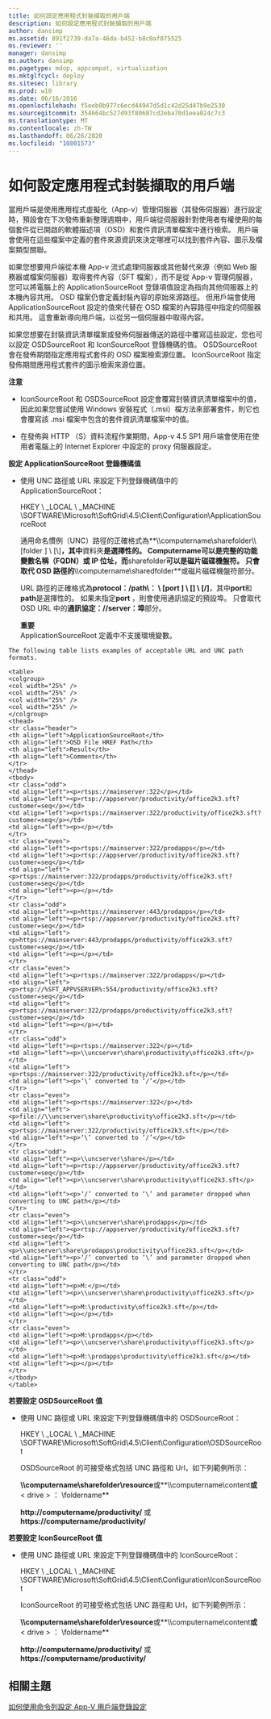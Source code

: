 ```yaml
---
title: 如何設定應用程式封裝擷取的用戶端
description: 如何設定應用程式封裝擷取的用戶端
author: dansimp
ms.assetid: 891f2739-da7a-46da-b452-b8c0af075525
ms.reviewer: ''
manager: dansimp
ms.author: dansimp
ms.pagetype: mdop, appcompat, virtualization
ms.mktglfcycl: deploy
ms.sitesec: library
ms.prod: w10
ms.date: 06/16/2016
ms.openlocfilehash: f5eeb0b977c6ecd44947d5d1c42d25d47b9e2530
ms.sourcegitcommit: 354664bc527d93f80687cd2eba70d1eea024c7c3
ms.translationtype: MT
ms.contentlocale: zh-TW
ms.lasthandoff: 06/26/2020
ms.locfileid: "10801573"
---
```

# 如何設定應用程式封裝擷取的用戶端


當用戶端是使用應用程式虛擬化（App-v）管理伺服器（其發佈伺服器）進行設定時，預設會在下次發佈重新整理週期中，用戶端從伺服器針對使用者有權使用的每個套件從已開啟的軟體描述項（OSD）和套件資訊清單檔案中進行檢索。 用戶端會使用在這些檔案中定義的套件來源資訊來決定哪裡可以找到套件內容、圖示及檔案類型關聯。

如果您想要用戶端從本機 App-v 流式處理伺服器或其他替代來源（例如 Web 服務器或檔案伺服器）取得套件內容（SFT 檔案），而不是從 App-v 管理伺服器，您可以將電腦上的 ApplicationSourceRoot 登錄項值設定為指向其他伺服器上的本機內容共用。 OSD 檔案仍會定義封裝內容的原始來源路徑。 但用戶端會使用 ApplicationSourceRoot 設定的值來代替在 OSD 檔案的內容路徑中指定的伺服器和共用。 這會重新導向用戶端，以從另一個伺服器中取得內容。

如果您想要在封裝資訊清單檔案或發佈伺服器傳送的路徑中覆寫這些設定，您也可以設定 OSDSourceRoot 和 IconSourceRoot 登錄機碼的值。 OSDSourceRoot 會在發佈期間指定應用程式套件的 OSD 檔案檢索源位置。 IconSourceRoot 指定發佈期間應用程式套件的圖示檢索來源位置。

**注意**  
-   IconSourceRoot 和 OSDSourceRoot 設定會覆寫封裝資訊清單檔案中的值，因此如果您嘗試使用 Windows 安裝程式（.msi）檔方法來部署套件，則它也會覆寫該 .msi 檔案中包含的套件資訊清單檔案中的值。

-   在發佈與 HTTP （S）資料流程作業期間，App-v 4.5 SP1 用戶端會使用在使用者電腦上的 Internet Explorer 中設定的 proxy 伺服器設定。



**設定 ApplicationSourceRoot 登錄機碼值**

-   使用 UNC 路徑或 URL 來設定下列登錄機碼值中的 ApplicationSourceRoot：

    HKEY \ _LOCAL \ _MACHINE \\SOFTWARE\\Microsoft\\SoftGrid\\4.5\\Client\\Configuration\\ApplicationSourceRoot

    通用命名慣例（UNC）路徑的正確格式為**\\\\computername\\sharefolder\\\ [folder \] \ [\\]**，其中**資料夾**是選擇性的。 **Computername**可以是完整的功能變數名稱（FQDN）或 IP 位址，而**sharefolder**可以是磁片磁碟機盤符。 只會取代 OSD 路徑的**\\\\computername\\sharedfolder**或磁片磁碟機盤符部分。

    URL 路徑的正確格式為**protocol：/path\： \ [port \] \ [] \ [/\]**，其中**port**和**path**是選擇性的。 如果未指定**port** ，則會使用通訊協定的預設埠。 只會取代 OSD URL 中的**通訊協定：//server：埠**部分。

    **重要**  
    ApplicationSourceRoot 定義中不支援環境變數。



~~~
The following table lists examples of acceptable URL and UNC path formats.

<table>
<colgroup>
<col width="25%" />
<col width="25%" />
<col width="25%" />
<col width="25%" />
</colgroup>
<thead>
<tr class="header">
<th align="left">ApplicationSourceRoot</th>
<th align="left">OSD File HREF Path</th>
<th align="left">Result</th>
<th align="left">Comments</th>
</tr>
</thead>
<tbody>
<tr class="odd">
<td align="left"><p>rtsps://mainserver:322</p></td>
<td align="left"><p>rtsp://appserver/productivity/office2k3.sft?customer=seq</p></td>
<td align="left"><p>rtsps://mainserver:322/productivity/office2k3.sft?customer=seq</p></td>
<td align="left"><p></p></td>
</tr>
<tr class="even">
<td align="left"><p>rtsps://mainserver:322/prodapps</p></td>
<td align="left"><p>rtsp://appserver/productivity/office2k3.sft?customer=seq</p></td>
<td align="left"><p>rtsps://mainserver:322/prodapps/productivity/office2k3.sft?customer=seq</p></td>
<td align="left"><p></p></td>
</tr>
<tr class="odd">
<td align="left"><p>https://mainserver:443/prodapps</p></td>
<td align="left"><p>rtsp://appserver/productivity/office2k3.sft?customer=seq</p></td>
<td align="left"><p>https://mainserver:443/prodapps/productivity/office2k3.sft?customer=seq</p></td>
<td align="left"><p></p></td>
</tr>
<tr class="even">
<td align="left"><p>rtsps://mainserver:322/prodapps</p></td>
<td align="left"><p>rtsp://%SFT_APPVSERVER%:554/productivity/office2k3.sft?customer=seq</p></td>
<td align="left"><p>rtsps://mainserver:322/prodapps/productivity/office2k3.sft?customer=seq</p></td>
<td align="left"><p></p></td>
</tr>
<tr class="odd">
<td align="left"><p>rtsps://mainserver:322</p></td>
<td align="left"><p>\\uncserver\share\productivity\office2k3.sft</p></td>
<td align="left"><p>rtsps://mainserver:322/productivity/office2k3.sft</p></td>
<td align="left"><p>‘\’ converted to ‘/’</p></td>
</tr>
<tr class="even">
<td align="left"><p>rtsps://mainserver:322</p></td>
<td align="left"><p>file://\\uncserver\share\productivity\office2k3.sft</p></td>
<td align="left"><p>rtsps://mainserver:322/productivity/office2k3.sft</p></td>
<td align="left"><p>‘\’ converted to ‘/’</p></td>
</tr>
<tr class="odd">
<td align="left"><p>\\uncserver\share</p></td>
<td align="left"><p>rtsp://appserver/productivity/office2k3.sft?customer=seq</p></td>
<td align="left"><p>\\uncserver\share\productivity\office2k3.sft</p></td>
<td align="left"><p>‘/’ converted to ‘\’ and parameter dropped when converting to UNC path</p></td>
</tr>
<tr class="even">
<td align="left"><p>\\uncserver\share\prodapps</p></td>
<td align="left"><p>rtsp://appserver/productivity/office2k3.sft?customer=seq</p></td>
<td align="left"><p>\\uncserver\share\prodapps\productivity\office2k3.sft</p></td>
<td align="left"><p>‘/’ converted to ‘\’ and parameter dropped when converting to UNC path</p></td>
</tr>
<tr class="odd">
<td align="left"><p>M:</p></td>
<td align="left"><p>\\uncserver\share\productivity\office2k3.sft</p></td>
<td align="left"><p>M:\productivity\office2k3.sft</p></td>
<td align="left"><p></p></td>
</tr>
<tr class="even">
<td align="left"><p>M:\prodapps</p></td>
<td align="left"><p>\\uncserver\share\productivity\office2k3.sft</p></td>
<td align="left"><p>M:\prodapps\productivity\office2k3.sft</p></td>
<td align="left"><p></p></td>
</tr>
</tbody>
</table>
~~~



**若要設定 OSDSourceRoot 值**

-   使用 UNC 路徑或 URL 來設定下列登錄機碼值中的 OSDSourceRoot：

    HKEY \ _LOCAL \ _MACHINE \\SOFTWARE\\Microsoft\\SoftGrid\\4.5\\Client\\Configuration\\OSDSourceRoot

    OSDSourceRoot 的可接受格式包括 UNC 路徑和 Url，如下列範例所示：

    **\\\\computername\\sharefolder\\resource**或**\\\\computername\\content**或** &lt; drive &gt; ： \\foldername**

    **http://computername/productivity/** 或**https://computername/productivity/**

**若要設定 IconSourceRoot 值**

-   使用 UNC 路徑或 URL 來設定下列登錄機碼值中的 IconSourceRoot：

    HKEY \ _LOCAL \ _MACHINE \\SOFTWARE\\Microsoft\\SoftGrid\\4.5\\Client\\Configuration\\IconSourceRoot

    IconSourceRoot 的可接受格式包括 UNC 路徑和 Url，如下列範例所示：

    **\\\\computername\\sharefolder\\resource**或**\\\\computername\\content**或** &lt; drive &gt; ： \\foldername**

    **http://computername/productivity/** 或**https://computername/productivity/**

## 相關主題


[如何使用命令列設定 App-V 用戶端登錄設定](how-to-configure-the-app-v-client-registry-settings-by-using-the-command-line.md)









